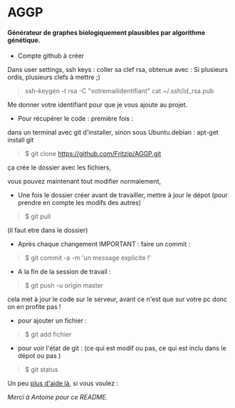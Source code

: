 AGGP
====

#### Générateur de graphes biologiquement plausibles par algorithme génétique.

* Compte github à créer

Dans user settings, ssh keys : coller sa clef rsa, obtenue avec : 
Si plusieurs ordis, plusieurs clefs à mettre ;)

>ssh-keygen -t rsa -C "votremailidentifiant"
>cat ~/.ssh/id_rsa.pub

Me donner votre identifiant pour que je vous ajoute au projet. 



* Pour récupérer le code : première fois :

dans un terminal avec git d'installer, sinon sous Ubuntu.debian : apt-get install git

>$ git clone https://github.com/Fritzip/AGGP.git


ça crée le dossier avec les fichiers,

vous pouvez maintenant tout modifier normalement,

* Une fois le dossier créer avant de travailler, mettre à jour le dépot (pour prendre en compte les modifs des autres)

>$ git pull

(il faut etre dans le dossier)


* Après chaque changement IMPORTANT : faire un commit :

>$ git commit -a -m 'un message explicite !'

* A la fin de la session de travail : 

>$ git push -u origin master

cela met à jour le code sur le serveur, avant ce n'est que sur votre pc donc on en profite pas !

* pour ajouter un fichier :
 
>$ git add fichier

* pour voir l'état de git : (ce qui est modif ou pas, ce qui est inclu dans le dépot ou pas )

>$ git status


Un peu [plus d'aide là](http://doc.ubuntu-fr.org), si vous voulez :


*Merci à Antoine pour ce README.*